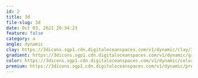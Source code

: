 ```yaml
---
id: 2
title: 3d
file-slug: 3d
date: Oct 03, 2021 20:34:23
feature: false
category: a
angle: dynamic
clay: https://3dicons.sgp1.cdn.digitaloceanspaces.com/v1/dynamic/clay/3d-dynamic-clay.png
gradient: https://3dicons.sgp1.cdn.digitaloceanspaces.com/v1/dynamic/gradient/3d-dynamic-gradient.png
color: https://3dicons.sgp1.cdn.digitaloceanspaces.com/v1/dynamic/color/3d-dynamic-color.png
premium: https://3dicons.sgp1.cdn.digitaloceanspaces.com/v1/dynamic/premium/3d-dynamic-premium.png
---
```

